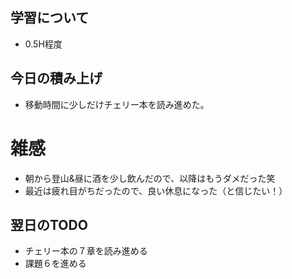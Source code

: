 ## 学習について
- 0.5H程度

## 今日の積み上げ 
- 移動時間に少しだけチェリー本を読み進めた。

# 雑感
- 朝から登山&昼に酒を少し飲んだので、以降はもうダメだった笑
- 最近は疲れ目がちだったので、良い休息になった（と信じたい！）

## 翌日のTODO
- チェリー本の７章を読み進める
- 課題６を進める
